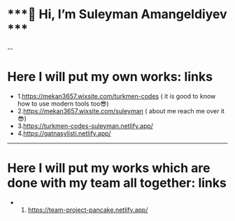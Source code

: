  # ***👋 Hi, I’m Suleyman Amangeldiyev *** # 

--
# Here I will put my own works: links
- 1.https://mekan3657.wixsite.com/turkmen-codes ( it is good to know how to use modern tools too😎)
- 2.https://mekan3657.wixsite.com/suleyman ( about me reach me over it 😎)
- 3.https://turkmen-codes-suleyman.netlify.app/
- 4.https://gatnasylisti.netlify.app/



********************************************************************************
# Here I will put my works which are done with my team all together: links
- 1. https://team-project-pancake.netlify.app/
<!---
SuleymanAmangeldiyev/SuleymanAmangeldiyev is a ✨ special ✨ repository because its `README.md` (this file) appears on your GitHub profile.
You can click the Preview link to take a look at your changes.
--->
